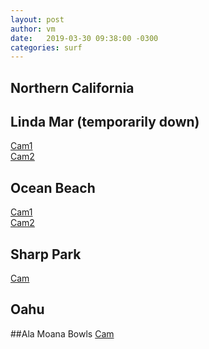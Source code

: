 ```yaml
---
layout: post
author: vm 
date:   2019-03-30 09:38:00 -0300
categories: surf 
---
```


<script type="text/javascript">
    window.onload = function() {
      var a = document.getElementById("linda");
      a.onclick = function() {
        console.log("test!");
        cameraCurrentTimeReset=3000000000000001;
      }
    }
    window.onload = function() {
      var a = document.getElementById("ob");
      a.onclick = function() {
        cameraCurrentTimeReset=3000000000000001;
      }
    }

</script>

## Northern California

## Linda Mar (temporarily down)
<a id="linda" href="http://e.cdn-surfline.com/syndication/embed/v1/player.html?id=5015">Cam1</a><br>
<a id="linda2" href="http://e.cdn-surfline.com/syndication/embed/v1/player.html?id=5013">Cam2</a>


## Ocean Beach
<a id="ob" href="http://e.cdn-surfline.com/syndication/embed/v1/player.html?id=4127">Cam1</a><br>
<a id="ob2" href="http://e.cdn-surfline.com/syndication/embed/v1/player.html?id=4128">Cam2</a>


## Sharp Park
<a id="sharppark" href="http://e.cdn-surfline.com/syndication/embed/v1/player.html?id=5017">Cam</a>

## Oahu

##Ala Moana Bowls
<a id="alamoanabowls" href="http://e.cdn-surfline.com/syndication/embed/v1/player.html?id=5017">Cam</a>

<!--<form action="http://e.cdn-surfline.com/syndication/embed/v1/player.html?id=5013" method="post">
  <div>
    <label for="to">ad cycle</label>
    <input name="cameraCurrentTimeReset" id="cameraCurrentTimeReset" value="3000000000000001">
  </div>
  <div>
    <button>Cam</button>
  </div>
</form>-->


